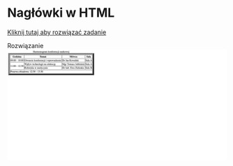 # Nagłówki w HTML
[Kliknij tutaj aby rozwiązać zadanie](https://githubbox.com/Publishing-School/html-zadanie-tabele)


Rozwiązanie
![image info](./zadanie.png)

